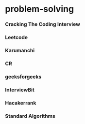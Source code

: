 # problem-solving

### Cracking The Coding Interview
### Leetcode
### Karumanchi
### CR
### geeksforgeeks
### InterviewBit
### Hacakerrank
### Standard Algorithms
